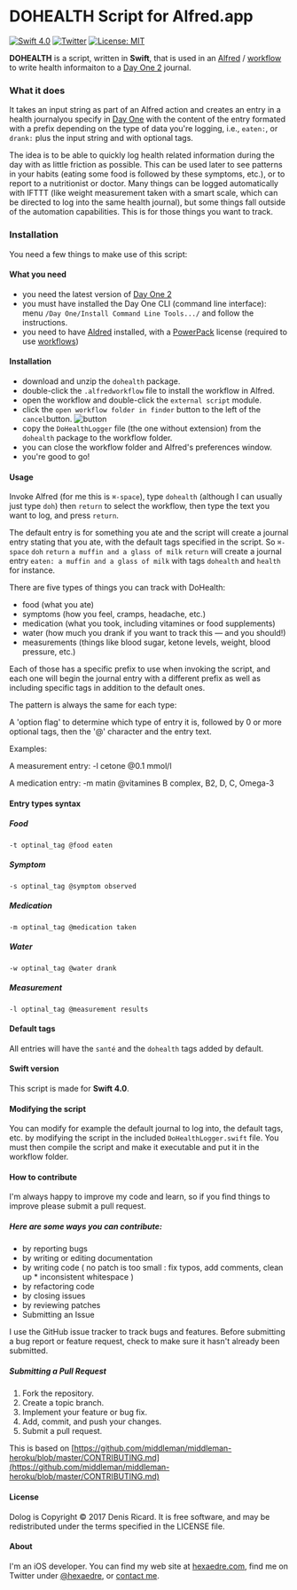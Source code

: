 # DOHEALTH Script for Alfred.app

[![Swift 4.0](https://img.shields.io/badge/Swift-4.0-orange.svg?style=flat)](https://developer.apple.com/swift/)  [![Twitter](https://img.shields.io/badge/twitter-@hexaedre-blue.svg?style=flat)](https://twitter.com/hexaedre)  [![License: MIT](https://img.shields.io/badge/License-MIT-yellow.svg)](https://opensource.org/licenses/MIT)

**DOHEALTH** is a script, written in **Swift**, that is used in an [Alfred][alfred] / [workflow][workflows] to write health informaiton to a [Day One 2][dayone] journal.

### What it does

It takes an input string as part of an Alfred action and creates an entry in a health journalyou specify in [Day One][dayone] with the content of the entry formated with a prefix depending on the type of data you're logging, i.e., `eaten:`, or `drank:` plus the input string and with optional tags.

The idea is to be able to quickly log health related information during the day with as little friction as possible. This can be used later to see patterns in your habits (eating some food is followed by these symptoms, etc.), or to report to a nutritionist or doctor. Many things can be logged automatically with IFTTT (like weight measurement taken with a smart scale, which can be directed to log into the same health journal), but some things fall outside of the automation capabilities. This is for those things you want to track.

### Installation

You need a few things to make use of this script:

#### What you need

- you need the latest version of [Day One 2][dayone]
- you must have installed the Day One CLI (command line interface): menu `/Day One/Install Command Line Tools.../` and follow the instructions.
- you need to have [Aldred][alfred] installed, with a [PowerPack][powerpack] license (required to use [workflows][workflows])

#### Installation

- download and unzip the `dohealth` package.
- double-click the `.alfredworkflow` file to install the workflow in Alfred.
- open the workflow and double-click the `external script` module.
- click the `open workflow folder in finder` button to the left of the `cancel`button. ![button](http://hexaedre.com/resources/alfredOpenFolder.png)
- copy the `DoHealthLogger` file (the one without extension) from the `dohealth` package to the workflow folder.
- you can close the workflow folder and Alfred's preferences window.
- you're good to go!

#### Usage

Invoke Alfred (for me this is `⌘-space`), type `dohealth` (although I can usually just type `doh`) then `return` to select the workflow, then type the text you want to log, and press `return`.

The default entry is for something you ate and the script will create a journal entry stating that you ate, with the default tags specified in the script. So `⌘-space` `doh` `return` `a muffin and a glass of milk` `return` will create a journal entry `eaten: a muffin and a glass of milk` with tags `dohealth` and `health` for instance.

There are five types of things you can track with DoHealth:

- food (what you ate)
- symptoms (how you feel, cramps, headache, etc.)
- medication (what you took, including vitamines or food supplements)
- water (how much you drank if you want to track this — and you should!)
- measurements (things like blood sugar, ketone levels, weight, blood pressure, etc.)

Each of those has a specific prefix to use when invoking the script, and each one will begin the journal entry with a different prefix as well as including specific tags in addition to the default ones.

The pattern is always the same for each type:

A 'option flag' to determine which type of entry it is, followed by 0 or more optional tags, then the '@' character and the entry text.

Examples:

A measurement entry:
-l cetone @0.1 mmol/l

A medication entry:
-m matin @vitamines B complex, B2, D, C, Omega-3

#### Entry types syntax

##### Food

`-t optinal_tag @food eaten`

##### Symptom

`-s optinal_tag @symptom observed`

##### Medication

`-m optinal_tag @medication taken`

##### Water

`-w optinal_tag @water drank`

##### Measurement

`-l optinal_tag @measurement results`

#### Default tags

All entries will have the `santé` and the `dohealth` tags added by default.

#### Swift version

This script is made for **Swift 4.0**.

#### Modifying the script

You can modify for example the default journal to log into, the default tags, etc. by modifying the script in the included `DoHealthLogger.swift` file. You must then compile the script and make it executable and put it in the workflow folder.

#### How to contribute

I'm always happy to improve my code and learn, so if you find things to improve please submit a pull request.

##### Here are some ways you can contribute:

* by reporting bugs
* by writing or editing documentation
* by writing code ( no patch is too small : fix typos, add comments, clean up * inconsistent whitespace )
* by refactoring code
* by closing issues
* by reviewing patches
* Submitting an Issue

I use the GitHub issue tracker to track bugs and features. Before submitting a bug report or feature request, check to make sure it hasn't already been submitted.

##### Submitting a Pull Request

1. Fork the repository.
1. Create a topic branch.
1. Implement your feature or bug fix.
1. Add, commit, and push your changes.
1. Submit a pull request.

This is based on [https://github.com/middleman/middleman-heroku/blob/master/CONTRIBUTING.md](https://github.com/middleman/middleman-heroku/blob/master/CONTRIBUTING.md)

#### License

Dolog is Copyright © 2017 Denis Ricard. It is free software, and may be redistributed under the terms specified in the LICENSE file.

#### About

I'm an iOS developer. You can find my web site at [hexaedre.com](http://hexaedre.com), find me on Twitter under [@hexaedre](http://twitter.com/hexaedre), or [contact me](http://hexaedre.com/contact/).

[dayone]: http://dayoneapp.com
[alfred]: https://www.alfredapp.com
[workflows]: https://www.alfredapp.com/workflows/
[powerpack]: https://www.alfredapp.com/powerpack/
[dolog]: http://hexaedre.com/scripts/dolog/